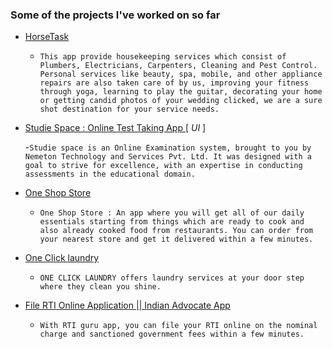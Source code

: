 ### Some of the projects I've worked on so far

- [HorseTask](https://play.google.com/store/apps/details?id=com.fleapo.horsetask)
  - `This app provide housekeeping services which consist of Plumbers, Electricians, Carpenters, Cleaning and Pest Control. Personal services like beauty, spa, mobile, and other appliance repairs are also taken care of by us, improving your fitness through yoga, learning to play the guitar, decorating your home or getting candid photos of your wedding clicked, we are a sure shot destination for your service needs.`
 

- [Studie Space : Online Test Taking App ](https://play.google.com/store/apps/details?id=com.studie.space) \[ _UI_ \]

  -`Studie space is an Online Examination system, brought to you by Nemeton Technology and Services Pvt. Ltd. It was designed with a goal to strive for excellence, with an expertise in conducting assessments in the educational domain. `

- [One Shop Store](https://play.google.com/store/apps/details?id=com.sankalp.OneShopStore)

  - `One Shop Store : An app where you will get all of our daily essentials starting from things which are ready to cook and also already cooked food from restaurants. You can order from your nearest store and get it delivered within a few minutes.`

- [One Click laundry](https://play.google.com/store/apps/details?id=com.techgrow.laundryapplication)
  
  - `ONE CLICK LAUNDRY offers laundry services at your door step where they clean you shine.`

- [File RTI Online Application || Indian Advocate App](https://play.google.com/store/apps/details?id=com.sanjeev.rtiguru)

  - `With RTI guru app, you can file your RTI online on the nominal charge and sanctioned government fees within a few minutes.`